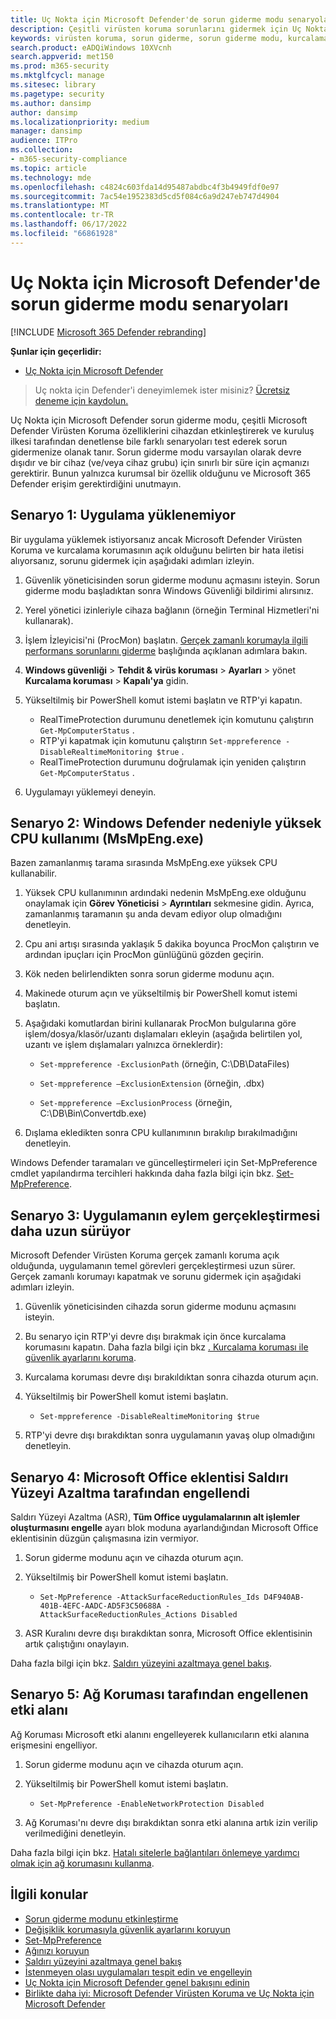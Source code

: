 ```yaml
---
title: Uç Nokta için Microsoft Defender'de sorun giderme modu senaryoları
description: Çeşitli virüsten koruma sorunlarını gidermek için Uç Nokta için Microsoft Defender sorun giderme modunu kullanın.
keywords: virüsten koruma, sorun giderme, sorun giderme modu, kurcalama koruması, uyumluluk
search.product: eADQiWindows 10XVcnh
search.appverid: met150
ms.prod: m365-security
ms.mktglfcycl: manage
ms.sitesec: library
ms.pagetype: security
ms.author: dansimp
author: dansimp
ms.localizationpriority: medium
manager: dansimp
audience: ITPro
ms.collection:
- m365-security-compliance
ms.topic: article
ms.technology: mde
ms.openlocfilehash: c4824c603fda14d95487abdbc4f3b4949fdf0e97
ms.sourcegitcommit: 7ac54e1952383d5cd5f084c6a9d247eb747d4904
ms.translationtype: MT
ms.contentlocale: tr-TR
ms.lasthandoff: 06/17/2022
ms.locfileid: "66861928"
---
```

# <a name="troubleshooting-mode-scenarios-in-microsoft-defender-for-endpoint"></a>Uç Nokta için Microsoft Defender'de sorun giderme modu senaryoları 

[!INCLUDE [Microsoft 365 Defender rebranding](../../includes/microsoft-defender.md)]

**Şunlar için geçerlidir:**
- [Uç Nokta için Microsoft Defender](https://go.microsoft.com/fwlink/p/?linkid=2154037)

> Uç nokta için Defender'i deneyimlemek ister misiniz? [Ücretsiz deneme için kaydolun.](https://www.microsoft.com/WindowsForBusiness/windows-atp?ocid=docs-wdatp-configureendpointsscript-abovefoldlink)

Uç Nokta için Microsoft Defender sorun giderme modu, çeşitli Microsoft Defender Virüsten Koruma özelliklerini cihazdan etkinleştirerek ve kuruluş ilkesi tarafından denetlense bile farklı senaryoları test ederek sorun gidermenize olanak tanır. Sorun giderme modu varsayılan olarak devre dışıdır ve bir cihaz (ve/veya cihaz grubu) için sınırlı bir süre için açmanızı gerektirir. Bunun yalnızca kurumsal bir özellik olduğunu ve Microsoft 365 Defender erişim gerektirdiğini unutmayın.

## <a name="scenario-1-unable-to-install-application"></a>Senaryo 1: Uygulama yüklenemiyor

Bir uygulama yüklemek istiyorsanız ancak Microsoft Defender Virüsten Koruma ve kurcalama korumasının açık olduğunu belirten bir hata iletisi alıyorsanız, sorunu gidermek için aşağıdaki adımları izleyin.

1. Güvenlik yöneticisinden sorun giderme modunu açmasını isteyin. Sorun giderme modu başladıktan sonra Windows Güvenliği bildirimi alırsınız.  

2. Yerel yönetici izinleriyle cihaza bağlanın (örneğin Terminal Hizmetleri'ni kullanarak).  

3. İşlem İzleyicisi'ni (ProcMon) başlatın. [Gerçek zamanlı korumayla ilgili performans sorunlarını giderme](troubleshoot-performance-issues.md) başlığında açıklanan adımlara bakın.  

4. **Windows güvenliği** > **Tehdit & virüs koruması** > **Ayarları** >  yönet **Kurcalama koruması** > **Kapalı'ya** gidin.  

5. Yükseltilmiş bir PowerShell komut istemi başlatın ve RTP'yi kapatın. 

    - RealTimeProtection durumunu denetlemek için komutunu çalıştırın `Get-MpComputerStatus` .
    - RTP'yi kapatmak için komutunu çalıştırın `Set-mppreference -DisableRealtimeMonitoring $true` .
    - RealTimeProtection durumunu doğrulamak için yeniden çalıştırın `Get-MpComputerStatus` .

6. Uygulamayı yüklemeyi deneyin.

## <a name="scenario-2-high-cpu-usage-due-to-windows-defender-msmpengexe"></a>Senaryo 2: Windows Defender nedeniyle yüksek CPU kullanımı (MsMpEng.exe)

Bazen zamanlanmış tarama sırasında MsMpEng.exe yüksek CPU kullanabilir.

1. Yüksek CPU kullanımının ardındaki nedenin MsMpEng.exe olduğunu onaylamak için **Görev Yöneticisi** > **Ayrıntıları** sekmesine gidin. Ayrıca, zamanlanmış taramanın şu anda devam ediyor olup olmadığını denetleyin.

2. Cpu ani artışı sırasında yaklaşık 5 dakika boyunca ProcMon çalıştırın ve ardından ipuçları için ProcMon günlüğünü gözden geçirin. 

3. Kök neden belirlendikten sonra sorun giderme modunu açın. 

4. Makinede oturum açın ve yükseltilmiş bir PowerShell komut istemi başlatın. 

5. Aşağıdaki komutlardan birini kullanarak ProcMon bulgularına göre işlem/dosya/klasör/uzantı dışlamaları ekleyin (aşağıda belirtilen yol, uzantı ve işlem dışlamaları yalnızca örneklerdir): 

    - `Set-mppreference -ExclusionPath` (örneğin, C:\DB\DataFiles) 
    
    - `Set-mppreference –ExclusionExtension` (örneğin, .dbx) 
    
    - `Set-mppreference –ExclusionProcess` (örneğin, C:\DB\Bin\Convertdb.exe) 

6. Dışlama ekledikten sonra CPU kullanımının bırakılıp bırakılmadığını denetleyin. 

Windows Defender taramaları ve güncelleştirmeleri için Set-MpPreference cmdlet yapılandırma tercihleri hakkında daha fazla bilgi için bkz. [Set-MpPreference](/powershell/module/defender/set-mppreference). 

## <a name="scenario-3-application-taking-longer-to-perform-an-action"></a>Senaryo 3: Uygulamanın eylem gerçekleştirmesi daha uzun sürüyor

Microsoft Defender Virüsten Koruma gerçek zamanlı koruma açık olduğunda, uygulamanın temel görevleri gerçekleştirmesi uzun sürer. Gerçek zamanlı korumayı kapatmak ve sorunu gidermek için aşağıdaki adımları izleyin. 

1. Güvenlik yöneticisinden cihazda sorun giderme modunu açmasını isteyin. 

2. Bu senaryo için RTP'yi devre dışı bırakmak için önce kurcalama korumasını kapatın. Daha fazla bilgi için bkz [. Kurcalama koruması ile güvenlik ayarlarını koruma](prevent-changes-to-security-settings-with-tamper-protection.md). 

3. Kurcalama koruması devre dışı bırakıldıktan sonra cihazda oturum açın. 

4. Yükseltilmiş bir PowerShell komut istemi başlatın. 

    - `Set-mppreference -DisableRealtimeMonitoring $true` 

5. RTP'yi devre dışı bırakdıktan sonra uygulamanın yavaş olup olmadığını denetleyin. 

## <a name="scenario-4-microsoft-office-plugin-blocked-by-attack-surface-reduction"></a>Senaryo 4: Microsoft Office eklentisi Saldırı Yüzeyi Azaltma tarafından engellendi

Saldırı Yüzeyi Azaltma (ASR), **Tüm Office uygulamalarının alt işlemler oluşturmasını engelle** ayarı blok moduna ayarlandığından Microsoft Office eklentisinin düzgün çalışmasına izin vermiyor. 

1. Sorun giderme modunu açın ve cihazda oturum açın. 

2. Yükseltilmiş bir PowerShell komut istemi başlatın. 

    - `Set-MpPreference -AttackSurfaceReductionRules_Ids D4F940AB-401B-4EFC-AADC-AD5F3C50688A -AttackSurfaceReductionRules_Actions Disabled` 

3. ASR Kuralını devre dışı bırakdıktan sonra, Microsoft Office eklentisinin artık çalıştığını onaylayın.

Daha fazla bilgi için bkz. [Saldırı yüzeyini azaltmaya genel bakış](overview-attack-surface-reduction.md). 

## <a name="scenario-5-domain-blocked-by-network-protection"></a>Senaryo 5: Ağ Koruması tarafından engellenen etki alanı

Ağ Koruması Microsoft etki alanını engelleyerek kullanıcıların etki alanına erişmesini engelliyor. 

1. Sorun giderme modunu açın ve cihazda oturum açın. 

2. Yükseltilmiş bir PowerShell komut istemi başlatın. 

    - `Set-MpPreference -EnableNetworkProtection Disabled` 

3. Ağ Koruması'nı devre dışı bırakdıktan sonra etki alanına artık izin verilip verilmediğini denetleyin. 

Daha fazla bilgi için bkz. [Hatalı sitelerle bağlantıları önlemeye yardımcı olmak için ağ korumasını kullanma](network-protection.md). 

## <a name="related-topics"></a>İlgili konular

- [Sorun giderme modunu etkinleştirme](enable-troubleshooting-mode.md)
- [Değişiklik korumasıyla güvenlik ayarlarını koruyun](prevent-changes-to-security-settings-with-tamper-protection.md)
- [Set-MpPreference](/powershell/module/defender/set-mppreference)
- [Ağınızı koruyun](network-protection.md)
- [Saldırı yüzeyini azaltmaya genel bakış](overview-attack-surface-reduction.md)
- [İstenmeyen olası uygulamaları tespit edin ve engelleyin](detect-block-potentially-unwanted-apps-microsoft-defender-antivirus.md)
- [Uç Nokta için Microsoft Defender genel bakışını edinin](/microsoft-365/security/defender-endpoint/)
- [Birlikte daha iyi: Microsoft Defender Virüsten Koruma ve Uç Nokta için Microsoft Defender](why-use-microsoft-defender-antivirus.md)
